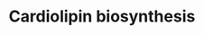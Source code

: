 ---
annotations:
- type: Pathway Ontology
  value: cardiolipin biosynthetic pathway
authors:
- Pjaiswal
- Christine Chichester
- MaintBot
- Egonw
- Eweitz
description: Cardiolipin is one of the important phospholipid present in the inner
  membrane of mitochondria and plays an important role in ATP synthesis mediated by
  oxidative phosphorylation. Pathway is mirrored from the RiceCyc pathway database
  provided by the Gramene project (www.gramene.org). gene assignments are based on
  the sequence homology.
last-edited: 2021-05-21
organisms:
- Oryza sativa
redirect_from:
- /index.php/Pathway:WP2208
- /instance/WP2208
schema-jsonld:
- '@context': https://schema.org/
  '@id': https://wikipathways.github.io/pathways/WP2208.html
  '@type': Dataset
  creator:
    '@type': Organization
    name: WikiPathways
  description: Cardiolipin is one of the important phospholipid present in the inner
    membrane of mitochondria and plays an important role in ATP synthesis mediated
    by oxidative phosphorylation. Pathway is mirrored from the RiceCyc pathway database
    provided by the Gramene project (www.gramene.org). gene assignments are based
    on the sequence homology.
  keywords:
  - ''
  - Diphosphate
  - LOC_Os03g17520
  - LOC_OS04G57500
  - L-1-phosphatidylglycerol-phosphate
  - LOC_Os04g57500
  - LOC_Os02g05400
  - H2O
  - cardiolinin synthase
  - EC:3.1.3.27
  - Cardiolipin
  - EC:2.7.7.41
  - LOC_Os01g58390
  - 1,2-diacylglycerol-3-phosphate
  - EC:2.7.8.5
  - CMP
  - CTP
  - LOC_Os01g57930
  - sn-glycerol-3-phosphate
  - CDP-diacylglycerol
  - L-1-phosphatidyl-glycerol
  - Phosphate
  license: CC0
  name: Cardiolipin biosynthesis
seo: CreativeWork
title: Cardiolipin biosynthesis
wpid: WP2208
---